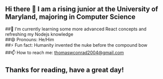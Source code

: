 ## Hi there 👋 I am a rising junior at the University of Maryland, majoring in Computer Science
##🌱 I’m currently learning some more advanced React concepts and refreshing my Nodejs knowledge \
##😄 Pronouns: He/Him \
##⚡ Fun fact: Humanity invented the nuke before the compound bow \
##📫 How to reach me: thomaswconrad2004@gmail.com 
## Thanks for reading, have a great day!

<!--
**tconrad1/tconrad1** is a ✨ _special_ ✨ repository because its `README.md` (this file) appears on your GitHub profile.

Here are some ideas to get you started:

- 🔭 I’m currently working on ...
- 🌱 I’m currently learning ...
- 👯 I’m looking to collaborate on ...
- 🤔 I’m looking for help with ...
- 💬 Ask me about ...
- 📫 How to reach me: ...
- 😄 Pronouns: ...
- ⚡ Fun fact: ...
-->
